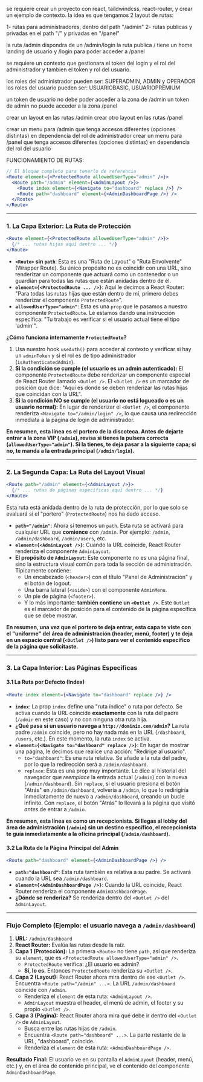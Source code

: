 se requiere crear un proyecto con react, taildwindcss, react-router, y crear un ejemplo de contexto.
la idea es que tengamos 2 layout de rutas:

1- rutas para administradores, dentro del path "/admin"
2- rutas publicas y privadas en el path "/" y privadas en "/panel"

la ruta /admin dispondra de un /admin/login
la ruta publica / tiene un home landing de usuario y /login para poder acceder a /panel

se requiere un contexto que gestionara el token del login y el rol del administrador y tambien el token y rol del usuario.

los roles del administrador pueden ser:   SUPERADMIN, ADMIN y OPERADOR
los roles del usuario pueden ser:  USUARIOBASIC, USUARIOPREMIUM

un token de usuario no debe poder acceder a la zona de /admin
un token de admin no puede acceder a la zona /panel

crear un layout en las rutas /admin
crear otro layout en las rutas /panel

crear un menu para /admin que tenga accesos diferentes (opciones distintas) en dependencia del rol de administrador 
crear un menu para /panel que tenga accesos diferentes (opciones distintas) en dependencia del rol del usuario

FUNCIONAMIENTO DE RUTAS:

```jsx
// El bloque completo para tenerlo de referencia
<Route element={<ProtectedRoute allowedUserType="admin" />}>
  <Route path="/admin" element={<AdminLayout />}>
    <Route index element={<Navigate to="dashboard" replace />} />
    <Route path="dashboard" element={<AdminDashboardPage />} />
  </Route>
</Route>
```

---

### 1. La Capa Exterior: La Ruta de Protección

```jsx
<Route element={<ProtectedRoute allowedUserType="admin" />}>
  {/* ... rutas hijas aquí dentro ... */}
</Route>
```

*   **`<Route>` sin `path`**: Esta es una "Ruta de Layout" o "Ruta Envolvente" (Wrapper Route). Su único propósito no es coincidir con una URL, sino renderizar un componente que actuará como un contenedor o un guardián para todas las rutas que están anidadas dentro de él.
*   **`element={<ProtectedRoute ... />}`**: Aquí le decimos a React Router: "Para todas las rutas hijas que están dentro de mí, primero debes renderizar el componente `ProtectedRoute`".
*   **`allowedUserType="admin"`**: Esta es una `prop` que le pasamos a nuestro componente `ProtectedRoute`. Le estamos dando una instrucción específica: "Tu trabajo es verificar si el usuario actual tiene el tipo 'admin'".

**¿Cómo funciona internamente `ProtectedRoute`?**

1.  Usa nuestro hook `useAuth()` para acceder al contexto y verificar si hay un `adminToken` y si el rol es de tipo administrador (`isAuthenticatedAdmin`).
2.  **Si la condición se cumple (el usuario es un admin autenticado):** El componente `ProtectedRoute` debe renderizar un componente especial de React Router llamado `<Outlet />`. El `<Outlet />` es un marcador de posición que dice: "Aquí es donde se deben renderizar las rutas hijas que coincidan con la URL".
3.  **Si la condición NO se cumple (el usuario no está logueado o es un usuario normal):** En lugar de renderizar el `<Outlet />`, el componente renderiza `<Navigate to="/admin/login" />`, lo que causa una redirección inmediata a la página de login de administrador.

**En resumen, esta línea es el portero de la discoteca. Antes de dejarte entrar a la zona VIP (`/admin`), revisa si tienes la pulsera correcta (`allowedUserType="admin"`). Si la tienes, te deja pasar a la siguiente capa; si no, te manda a la entrada principal (`/admin/login`).**

---

### 2. La Segunda Capa: La Ruta del Layout Visual

```jsx
<Route path="/admin" element={<AdminLayout />}>
  {/* ... rutas de páginas específicas aquí dentro ... */}
</Route>
```

Esta ruta está anidada dentro de la ruta de protección, por lo que solo se evaluará si el "portero" (`ProtectedRoute`) nos ha dado acceso.

*   **`path="/admin"`**: Ahora sí tenemos un `path`. Esta ruta se activará para cualquier URL que **comience** con `/admin`. Por ejemplo: `/admin`, `/admin/dashboard`, `/admin/users`, etc.
*   **`element={<AdminLayout />}`**: Cuando la URL coincide, React Router renderiza el componente `AdminLayout`.
*   **El propósito de `AdminLayout`**: Este componente no es una página final, sino la estructura visual común para toda la sección de administración. Típicamente contiene:
    *   Un encabezado (`<header>`) con el título "Panel de Administración" y el botón de logout.
    *   Una barra lateral (`<aside>`) con el componente `AdminMenu`.
    *   Un pie de página (`<footer>`).
    *   Y lo más importante: **también contiene un `<Outlet />`**. Este `Outlet` es el marcador de posición para el contenido de la página específica que se debe mostrar.

**En resumen, una vez que el portero te deja entrar, esta capa te viste con el "uniforme" del área de administración (header, menú, footer) y te deja en un espacio central (`<Outlet />`) listo para ver el contenido específico de la página que solicitaste.**

---

### 3. La Capa Interior: Las Páginas Específicas

#### 3.1 La Ruta por Defecto (Index)

```jsx
<Route index element={<Navigate to="dashboard" replace />} />
```

*   **`index`**: La prop `index` define una "ruta índice" o ruta por defecto. Se activa cuando la URL coincide **exactamente** con la ruta del padre (`/admin` en este caso) y no con ninguna otra ruta hija.
*   **¿Qué pasa si un usuario navega a `http://dominio.com/admin`?** La ruta padre `/admin` coincide, pero no hay nada más en la URL (`/dashboard`, `/users`, etc.). En este momento, la ruta `index` se activa.
*   **`element={<Navigate to="dashboard" replace />}`**: En lugar de mostrar una página, le decimos que realice una acción: "Redirige al usuario".
    *   `to="dashboard"`: Es una ruta relativa. Se añade a la ruta del padre, por lo que la redirección será a `/admin/dashboard`.
    *   `replace`: Esta es una prop muy importante. Le dice al historial del navegador que *reemplace* la entrada actual (`/admin`) con la nueva (`/admin/dashboard`). Sin `replace`, si el usuario presiona el botón "Atrás" en `/admin/dashboard`, volvería a `/admin`, lo que lo redirigiría inmediatamente de nuevo a `/admin/dashboard`, creando un bucle infinito. Con `replace`, el botón "Atrás" lo llevará a la página que visitó *antes* de entrar a `/admin`.

**En resumen, esta línea es como un recepcionista. Si llegas al lobby del área de administración (`/admin`) sin un destino específico, el recepcionista te guía inmediatamente a la oficina principal (`/admin/dashboard`).**

#### 3.2 La Ruta de la Página Principal del Admin

```jsx
<Route path="dashboard" element={<AdminDashboardPage />} />
```

*   **`path="dashboard"`**: Esta ruta también es relativa a su padre. Se activará cuando la URL sea `/admin/dashboard`.
*   **`element={<AdminDashboardPage />}`**: Cuando la URL coincide, React Router renderiza el componente `AdminDashboardPage`.
*   **¿Dónde se renderiza?** Se renderiza dentro del `<Outlet />` del `AdminLayout`.

---

### Flujo Completo (Ejemplo: el usuario navega a `/admin/dashboard`)

1.  **URL:** `/admin/dashboard`
2.  **React Router:** Evalúa las rutas desde la raíz.
3.  **Capa 1 (Protección):** La primera `<Route>` no tiene `path`, así que renderiza su `element`, que es `<ProtectedRoute allowedUserType="admin" />`.
    *   `ProtectedRoute` verifica: ¿El usuario es admin?
    *   **Sí, lo es.** Entonces `ProtectedRoute` renderiza su `<Outlet />`.
4.  **Capa 2 (Layout):** React Router ahora mira dentro de ese `<Outlet />`. Encuentra `<Route path="/admin" ...>`. La URL `/admin/dashboard` coincide con `/admin`.
    *   Renderiza el `element` de esta ruta: `<AdminLayout />`.
    *   `AdminLayout` muestra el header, el menú de admin, el footer y su propio `<Outlet />`.
5.  **Capa 3 (Página):** React Router ahora mira qué debe ir dentro del `<Outlet />` de `AdminLayout`.
    *   Busca entre las rutas hijas de `/admin`.
    *   Encuentra `<Route path="dashboard" ...>`. La parte restante de la URL, "dashboard", coincide.
    *   Renderiza el `element` de esta ruta: `<AdminDashboardPage />`.

**Resultado Final:** El usuario ve en su pantalla el `AdminLayout` (header, menú, etc.) y, en el área de contenido principal, ve el contenido del componente `AdminDashboardPage`.